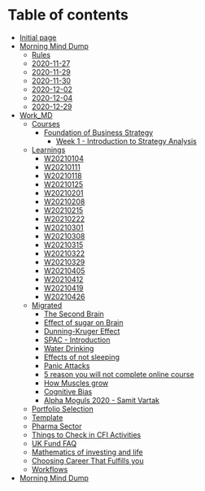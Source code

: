# Table of contents

* [Initial page](README.md)
* [Morning Mind Dump](morning-mind-dump/README.md)
  * [Rules](morning-mind-dump/rules.md)
  * [2020-11-27](morning-mind-dump/2020-11-27.md)
  * [2020-11-29](morning-mind-dump/2020-11-29.md)
  * [2020-11-30](morning-mind-dump/2020-11-30.md)
  * [2020-12-02](morning-mind-dump/2020-12-02.md)
  * [2020-12-04](morning-mind-dump/2020-12-04.md)
  * [2020-12-29](morning-mind-dump/2020-12-29e.md)
* [Work\_MD](work_md/README.md)
	* [Courses](work_md/Courses/README.md)
		* [Foundation of Business Strategy](work_md/Courses/Foundation-of-Business-Strategy/README.md)
			* [Week 1 - Introduction to Strategy Analysis](work_md/Courses/Foundation-of-Business-Strategy/Week-1/Introduction-to-Strategy-Analysis.md)
	* [Learnings](Pro%20Learnings.md)
		* [W20210104](work_md/Learnings/W20210104.md)
		* [W20210111](work_md/Learnings/W20210111.md)
		* [W20210118](work_md/Learnings/W20210118.md)
		* [W20210125](work_md/Learnings/W20210125.md)
		* [W20210201](work_md/Learnings/W20210201.md)
		* [W20210208](work_md/Learnings/W20210208.md)
		* [W20210215](work_md/Learnings/W20210215.md)
		* [W20210222](work_md/Learnings/W20210222.md)
		* [W20210301](work_md/Learnings/W20210301.md)
		* [W20210308](work_md/Learnings/W20210308.md)
		* [W20210315](work_md/Learnings/W20210315.md)
		* [W20210322](work_md/Learnings/W20210322.md)
		* [W20210329](work_md/Learnings/W20210329.md)
		* [W20210405](work_md/Learnings/W20210405.md)
		* [W20210412](work_md/Learnings/W20210412.md)
		* [W20210419](work_md/Learnings/W20210419.md)
		* [W20210426](work_md/Learnings/W20210426.md)
	* [Migrated](work_md/migrated/README.md)
		* [The Second Brain](work_md/migrated/the-second-brain.md)
		* [Effect of sugar on Brain](work_md/migrated/effect-of-sugar-on-brain.md)
		* [Dunning-Kruger Effect](work_md/migrated/dunning-kruger-effect.md)
		* [SPAC - Introduction](work_md/migrated/spac-introduction.md)
		* [Water Drinking](work_md/migrated/water-drinking.md)
		* [Effects of not sleeping](work_md/migrated/effects-of-not-sleeping.md)
		* [Panic Attacks](work_md/migrated/panic-attacks.md)
		* [5 reason you will not complete online course](work_md/migrated/5-reason-you-will-not-complete-online-course.md)
		* [How Muscles grow](work_md/migrated/how-muscles-grow.md)
		* [Cognitive Bias](work_md/migrated/cognitive-bias.md)
		* [Alpha Moguls 2020 - Samit Vartak](work_md/migrated/alpha-moguls-2020-samit-vartak.md)
	* [Portfolio Selection](work_md/thoughts.md)
	* [Template](work_md/template.md)
	* [Pharma Sector](work_md/pharma-sector.md)
	* [Things to Check in CFI Activities](work_md/things-to-check-in-cfi-activities.md)
	* [UK Fund FAQ](work_md/uk-funds.md)
	* [Mathematics of investing and life](work_md/mathematics-investing-world.md)
	* [Choosing Career That Fulfills you](work_md/choosing-career-that-fulfills-you.md)
	* [Workflows](work_md/workflows.md)
* [Morning Mind Dump](Mrng_Mind_Dump/README.md)
<!--stackedit_data:
eyJoaXN0b3J5IjpbLTE0NTE1NDU5MDUsLTEwNjYyNTczMjksOD
A5MDIxOTAzLC0xMTg3MjczMjQxLDE0MTU2OTI1MDgsLTExODcy
NzMyNDEsLTYxOTU1MzQyOSw2ODkwNzQ1ODMsMjA3ODM2MTE0My
wtNTg2OTc1NDgxLDEyNjQwMDE3ODJdfQ==
-->